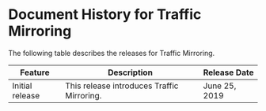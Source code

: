 # Document History for Traffic Mirroring<a name="doc-history"></a>

The following table describes the releases for Traffic Mirroring\.


| Feature | Description | Release Date | 
| --- | --- | --- | 
|  Initial release  | This release introduces Traffic Mirroring\. | June 25, 2019 | 